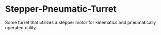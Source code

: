 # Stepper-Pneumatic-Turret
Some turret that utilizes a stepper motor for kinematics and pneumatically operated utility.
